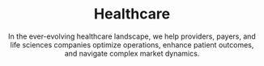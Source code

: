 ---
layout: industry
order: 2
title: Healthcare
subtitle: "In the ever-evolving healthcare landscape, we help providers, payers, and life sciences companies optimize operations, enhance patient outcomes, and navigate complex market dynamics."
intro: "In the ever-evolving healthcare landscape, SLKone helps providers, payers, and life sciences companies optimize operations, enhance patient outcomes, and navigate complex market dynamics. Our deep industry knowledge, combined with our data-driven approach, enables us to deliver tangible results in this intricate sector."
blurb-intro: "Navigate the healthcare landscape with SLKone's expert guidance and innovative solutions."
landscape-title: "The Healthcare Landscape"
landscape-intro: "The healthcare industry is undergoing rapid transformation, driven by:"
landscape:
    - "Shift towards value-based care models"
    - "Increasing role of technology in healthcare delivery"
    - "Growing focus on patient experience and engagement"
    - "Rising costs and pressure for operational efficiency"
    - "Evolving regulatory landscape and reimbursement models"
landscape-conclusion: "These trends create both challenges and opportunities for healthcare organizations across all sub-sectors."
approach-title: "Our Approach"
approach-intro: "SLKone takes a holistic view of healthcare organizations, addressing challenges across operations, finance, and strategy. We leverage our cross-sector insights to bring innovative solutions to persistent industry problems. Our approach integrates:"
approach:
  - point: "Advanced Data Analytics"
    description: "Harnessing the power of healthcare data to drive informed decision-making"
    icon: "fa-solid fa-chart-line"
  - point: "Process Optimization"
    description: "Streamlining operations to improve efficiency and reduce costs"
    icon: "fa-solid fa-chart-line"
  - point: "Strategic Planning"
    description: "Developing robust strategies to navigate market changes and drive growth"
    icon: "fa-solid fa-chart-line"
  - point: "Change Management"
    description: "Ensuring successful implementation and adoption of new initiatives"
    icon: "fa-solid fa-chart-line"
  - point: "Financial Performance Improvement"
    description: "Optimizing revenue cycles and cost structures"
    icon: "fa-solid fa-chart-line"
why_choose:
  - point: "Industry Expertise"
    description: "Deep understanding of healthcare ecosystem dynamics and interdependencies"
    icon: "fa-solid fa-check"
  - point: "Cross-functional expertise"
    description: "Spanning operations, finance, strategy, and technology"
    icon: "fa-solid fa-check"
  - point: "Proven track record"
    description: "Delivering measurable results in complex healthcare environments"
    icon: "fa-solid fa-check"
  - point: "Cross-industry insights"
    description: "Ability to leverage cross-industry insights for innovative healthcare solutions"
    icon: "fa-solid fa-check"
  - point: "Data-driven approach"
    description: "Combined with industry-specific knowledge"
    icon: "fa-solid fa-check"
  - point: "Collaborative working style"
    description: "Ensures knowledge transfer and sustainable improvements"
    icon: "fa-solid fa-check"
  - point: "Practical methodology"
    description: "Adapts to the rapidly changing healthcare landscape"
    icon: "fa-solid fa-check"
cta_title: "Ready to transform your healthcare organization?"
cta: "Contact SLKone today to learn how our tailored solutions can help you navigate industry challenges, drive operational excellence, and achieve sustainable growth in the evolving healthcare landscape."
icon: "fa-solid fa-heart"
color: "coral"
image: "/assets/images/backgrounds/healthcare.webp"
---